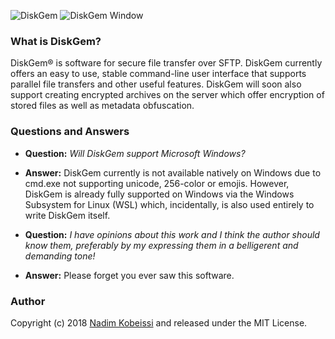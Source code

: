 ![DiskGem](https://diskgem.info/img/diskgem.svg)
![DiskGem Window](https://diskgem.info/img/window.png)

### What is DiskGem?
DiskGem® is software for secure file transfer over SFTP. 
DiskGem currently offers an easy to use, stable command-line user interface that supports parallel file transfers and other useful features. DiskGem will soon also support creating encrypted archives on the server which offer encryption of stored files as well as metadata obfuscation.

### Questions and Answers

- **Question:** _Will DiskGem support Microsoft Windows?_
- **Answer:** DiskGem currently is not available natively on Windows due to cmd.exe not supporting unicode, 256-color or emojis. However, DiskGem is already fully supported on Windows via the Windows Subsystem for Linux (WSL) which, incidentally, is also used entirely to write DiskGem itself.

- **Question:** _I have opinions about this work and I think the author should know them, preferably by my expressing them in a belligerent and demanding tone!_
- **Answer:** Please forget you ever saw this software.

### Author
Copyright (c) 2018 [Nadim Kobeissi](https://nadim.computer) and released under the MIT License.
